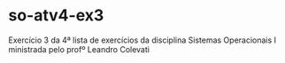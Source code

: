 # so-atv4-ex3
Exercício 3 da 4ª lista de exercícios da disciplina Sistemas Operacionais I ministrada pelo profº Leandro Colevati
